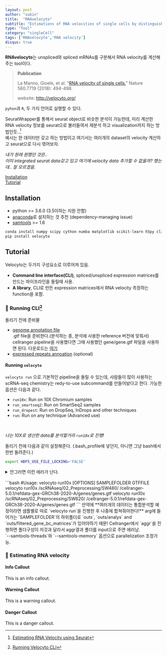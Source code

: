 ```yaml
---
layout: post
author: "subin"
title:  "RNAvelocyto"
subtitle: "Estimations of RNA velocities of single cells by distinguishing unspliced and spliced mRNAs"
type: "Tool"
category: "singleCell"
tags: ['RNAvelocyto','RNA velocity']
disqus: true
---
```

**RNAvelocyto**는 unspliced와 spliced mRNAs를 구분해서  RNA velocity를 계산해주는 tool이다.

> **Publication**
> 
> La Manno, Gioele, et al. "[RNA velocity of single cells.](https://doi.org/10.1038/s41586-018-0414-6)" Nature 560.7719 (2018): 494-498. 
>
>website: http://velocyto.org/

`pyhon`과 `R`, 두 가지 언어로 실행할 수 있다.<br/>  

SeuratWrapper를 통해서 seurat object로 비슷한 분석이 가능한데, 미리 계산한 RNA velocity 정보를 seurat으로 불러들여서 재분석 하고 visualization까지 하는 방법인듯..[^1]<br/>
예시는 한 데이터만 갖고 하는 방법이고 여기서는 여러개의 dataset의 velocity 계산하고 seurat으로 다시 엮어보자.  

*내가 원래 원했던 것은..*<br/>
*이미 integrated seurat data갖고 있고 여기에 velocity data 추가할 수 없을까? 했는데.. 잘 모르겠음.* 

[Installation](#installation)<br/>
[Tutorial](#tutorial)<br/>


## Installation
- python >= 3.6.0 (3.5이하는 지원 안함)
- [anaconda](https://sweebinee.github.io/blog/study/tools/2021-03-22/Anaconda)로 설치하는 것 추천 (dependency-managing issue)
- [samtools](https://sweebinee.github.io/blog/study/tools/2021-03-22/Samtools) >= 1.6 

```bash
conda install numpy scipy cython numba matplotlib scikit-learn h5py click
pip install velocyto
```

## Tutorial
Velocyto는 두가지 구성요소로 이루어져 있음.
-  **Command line interface(CLI)**, spliced/unspliced expression matrices를 만드는 파이프라인을 돌릴때 사용.
-  **A library**, CLI로 만든 expression matrices에서 RNA velocity 측정하는 function을 포함.

### :honey_pot: Running CLI[^2]
돌리기 전에 준비물
- <u>genome annotation file</u><br/> .gtf file을 준비한다.(분석하는 종, 분석에 사용한 reference 버전에 맞춰서)<br/> cellranger pipeline을 사용했다면 그때 사용했던 gene/gene.gtf 파일을 사용하면 된다. 다운로드는 [여기](https://support.10xgenomics.com/single-cell-gene-expression/software/pipelines/latest/advanced/references) 
- <u>expressed repeats annoation</u> (optional)<br/>


#### Running `velocyto` 
`velocyto run` 으로 기본적인 pipeline을 돌릴 수 있는데, 사람들이 많이 사용하는 scRNA-seq chemistry는 redy-to-use subcommand를 만들어놨다고 한다. 가능한 옵션은 다음과 같다.
- `run10x`: Run on 10X Chromium samples
- `run_smartseq2`: Run on SmartSeq2 samples
- `run_dropest`: Run on DropSeq, InDrops and other techniques
- `run`: Run on any technique (Advanced use)
<br/>

*나는 10X로 생산한 data를 분석할거라 `run10x`로 진행!*

돌리기 전에 다음과 같이 설정해준다. (.bash_profile에 넣던지, 아니면 그냥 bash에서 한번 돌려준다.)
```bash
export HDF5_USE_FILE_LOCKING='FALSE'
```
<details>
<summary>안그러면 이런 에러가 난다.</summary>
<div markdown="1">
거의 2시간쯤 후.. 다 돌아가서 결과 loom file writing 하는 와중에 발생한다.[^3]

```bash
2021-03-22 19:27:45,677 - DEBUG - Writing loom file
Traceback (most recent call last):
  File "/storage2/Project/subin/source/Anaconda3/lib/python3.8/site-packages/velocyto/commands/_run.py", line 286, in _run
    ds = loompy.create(filename=outfile, matrix=total, row_attrs=ra, col_attrs=ca, dtype="float32")
TypeError: create() got an unexpected keyword argument 'matrix'

During handling of the above exception, another exception occurred:

Traceback (most recent call last):
  File "/storage2/Project/subin/source/Anaconda3/bin/velocyto", line 8, in <module>
    sys.exit(cli())
  File "/storage2/Project/subin/source/Anaconda3/lib/python3.8/site-packages/click/core.py", line 829, in __call__
    return self.main(*args, **kwargs)
  File "/storage2/Project/subin/source/Anaconda3/lib/python3.8/site-packages/click/core.py", line 782, in main
    rv = self.invoke(ctx)
  File "/storage2/Project/subin/source/Anaconda3/lib/python3.8/site-packages/click/core.py", line 1259, in invoke
    return _process_result(sub_ctx.command.invoke(sub_ctx))
  File "/storage2/Project/subin/source/Anaconda3/lib/python3.8/site-packages/click/core.py", line 1066, in invoke
    return ctx.invoke(self.callback, **ctx.params)
  File "/storage2/Project/subin/source/Anaconda3/lib/python3.8/site-packages/click/core.py", line 610, in invoke
    return callback(*args, **kwargs)
  File "/storage2/Project/subin/source/Anaconda3/lib/python3.8/site-packages/velocyto/commands/run10x.py", line 112, in run10x
    return _run(bamfile=(bamfile, ), gtffile=gtffile, bcfile=bcfile, outputfolder=outputfolder,
  File "/storage2/Project/subin/source/Anaconda3/lib/python3.8/site-packages/velocyto/commands/_run.py", line 297, in _run
    loompy.create(filename=outfile, layers=tmp_layers, row_attrs=ra, col_attrs=ca, file_attrs={"velocyto.__version__": vcy.__version__, "velocyto.logic": logic})
  File "/storage2/Project/subin/source/Anaconda3/lib/python3.8/site-packages/loompy/loompy.py", line 1057, in create
    with new(filename, file_attrs=file_attrs) as ds:
  File "/storage2/Project/subin/source/Anaconda3/lib/python3.8/site-packages/loompy/loompy.py", line 983, in new
    f = h5py.File(name=filename, mode='w')
  File "/storage2/Project/subin/source/Anaconda3/lib/python3.8/site-packages/h5py/_hl/files.py", line 424, in __init__
    fid = make_fid(name, mode, userblock_size,
  File "/storage2/Project/subin/source/Anaconda3/lib/python3.8/site-packages/h5py/_hl/files.py", line 196, in make_fid
    fid = h5f.create(name, h5f.ACC_TRUNC, fapl=fapl, fcpl=fcpl)
  File "h5py/_objects.pyx", line 54, in h5py._objects.with_phil.wrapper
  File "h5py/_objects.pyx", line 55, in h5py._objects.with_phil.wrapper
  File "h5py/h5f.pyx", line 116, in h5py.h5f.create
OSError: Unable to create file (file locking disabled on this file system (use HDF5_USE_FILE_LOCKING environment variable to override), errno = 38, error message = 'Function not implemented')
```
</div>
</details>
<br/>
```bash
#Usage: velocyto run10x [OPTIONS] SAMPLEFOLDER GTFFILE
velocyto run10x /scRNAseq/02_Preprocessing/SW480/ /cellranger-5.0.1/refdata-gex-GRCh38-2020-A/genes/genes.gtf
velocyto run10x /scRNAseq/02_Preprocessing/SW620/ /cellranger-5.0.1/refdata-gex-GRCh38-2020-A/genes/genes.gtf
```
만약에 **여러개의 데이터는 통합분석할 예정이라면 샘플별로 따로 `velocyto run`을 진행한 후 나중에 합쳐줘야한다!** arg에 들어가는 `SAMPLEFOLDER`의 하위폴더로 `outs`, `outs/analys` and `outs/filtered_gene_bc_matrices`가 있어야하기 때문! Cellranger에서 `aggr`을 진행하면 폴더구성이 저것과 달라서 aggr결과 폴더를 input으로 주면 에러남.  
<br/> 
`--samtools-threads`와 `--samtools-memory` 옵션으로 parallelization 조정가능. 

### :honey_pot: Estimating RNA velocity


<div class="bs-callout bs-callout-info">
  <h4>Info Callout</h4>
  This is an info callout.
</div>

<div class="bs-callout bs-callout-warning">
  <h4>Warning Callout</h4>
  This is a warning callout.
</div>

<div class="bs-callout bs-callout-danger">
  <h4>Danger Callout</h4>
  This is a danger callout.
</div>




[^1]: [Estimating RNA Velocity using Seurat](https://github.com/satijalab/seurat-wrappers/blob/master/docs/velocity.md)
[^2]: [Running Velocyto CLI](http://velocyto.org/velocyto.py/tutorial/index.html)
[^3]: [OSError: Unable to create file](https://github.com/qqwweee/keras-yolo3/issues/443)